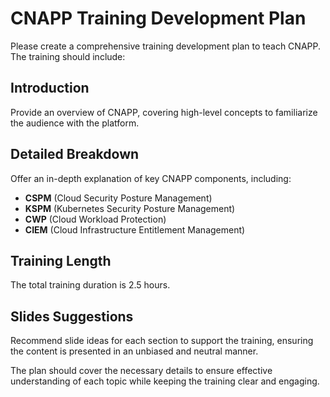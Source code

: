 # CNAPP Training Development Plan

Please create a comprehensive training development plan to teach CNAPP. The training should include:

## Introduction
Provide an overview of CNAPP, covering high-level concepts to familiarize the audience with the platform.

## Detailed Breakdown
Offer an in-depth explanation of key CNAPP components, including:

- **CSPM** (Cloud Security Posture Management)
- **KSPM** (Kubernetes Security Posture Management)
- **CWP** (Cloud Workload Protection)
- **CIEM** (Cloud Infrastructure Entitlement Management)

## Training Length
The total training duration is 2.5 hours.

## Slides Suggestions
Recommend slide ideas for each section to support the training, ensuring the content is presented in an unbiased and neutral manner.

The plan should cover the necessary details to ensure effective understanding of each topic while keeping the training clear and engaging.
